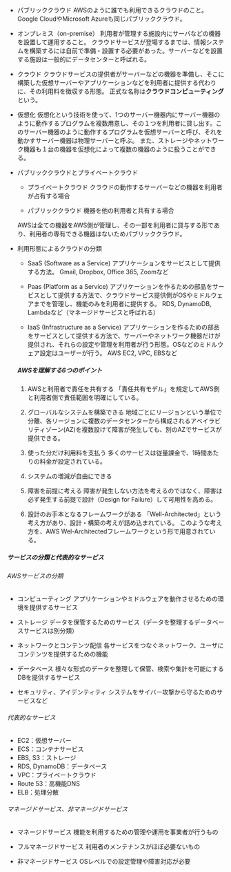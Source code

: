 

- パブリッククラウド
  AWSのように誰でも利用できるクラウドのこと。
   Google CloudやMicrosoft Azureも同じパブリッククラウド。

- オンプレミス（on-premise）
  利用者が管理する施設内にサーバなどの機器を設置して運用すること。
  クラウドサービスが登場するまでは、情報システムを構築するには自前で準備・設置する必要があった。サーバーなどを設置する施設は一般的にデータセンターと呼ばれる。

- クラウド
  クラウドサービスの提供者がサーバーなどの機器を準備し、そこに構築した仮想サーバーやアプリケーションなどを利用者に提供する代わりに、その利用料を徴収する形態。
  正式な名称は**クラウドコンピューティング**という。

- 仮想化
  仮想化という技術を使って、1つのサーバー機器内にサーバー機器のように動作するプログラムを複数用意し、その１つを利用者に貸し出す。このサーバー機器のように動作するプログラムを仮想サーバーと呼び、それを動かすサーバー機器は物理サーバーと呼ぶ。
  また、ストレージやネットワーク機器も１台の機器を仮想化によって複数の機器のように扱うことができる。

- パブリッククラウドとプライベートクラウド
	- プライベートクラウド
	  クラウドの動作するサーバーなどの機器を利用者が占有する場合
	  
	- パブリッククラウド
	  機器を他の利用者と共有する場合
	
	AWSは全ての機器をAWS側が管理し、その一部を利用者に貸与する形であり、利用者の専有できる機器はないためパブリッククラウド。

- 利用形態によるクラウドの分類
	- SaaS (Software as a Service)
	  アプリケーションをサービスとして提供する方法。
	  Gmail, Dropbox, Office 365, Zoomなど
	  
	- Paas (Platform as a Service)
	  アプリケーションを作るための部品をサービスとして提供する方法で、クラウドサービス提供側がOSやミドルウェアまでを管理し、機能のみを利用者に提供する。
	  RDS, DynamoDB, Lambdaなど（マネージドサービスと呼ばれる）
	  
	- IaaS (Infrastructure as a Service)
	  アプリケーションを作るための部品をサービスとして提供する方法で、サーバーやネットワーク機器だけが提供され、それらの設定や管理を利用者が行う形態。OSなどのミドルウェア設定はユーザーが行う。
	  AWS EC2, VPC, EBSなど


  ##### AWSを理解する6つのポイント
  1. AWSと利用者で責任を共有する
     「責任共有モデル」を規定してAWS側と利用者側で責任範囲を明確にしている。
     
  2. グローバルなシステムを構築できる
     地域ごとにリージョンという単位で分離、各リージョンに複数のデータセンターから構成されるアベイラビリティゾーン(AZ)を複数設けて障害が発生しても、別のAZでサービスが提供できる。
     
  3. 使った分だけ利用料を支払う
     多くのサービスは従量課金で、1時間あたりの料金が設定されている。
     
  4. システムの増減が自由にできる
     
  5. 障害を前提に考える
     障害が発生しない方法を考えるのではなく、障害は必ず発生する前提で設計（Design for Failure）して可用性を高める。
     
  6. 設計のお手本となるフレームワークがある
     「Well-Architected」という考え方があり、設計・構築の考えが詰め込まれている。
     このような考え方を、AWS Wel-Architectedフレームワークという形で用意されている。

##### サービスの分類と代表的なサービス

###### AWSサービスの分類
- コンピューティング
  アプリケーションやミドルウェアを動作させるための環境を提供するサービス
  
- ストレージ
  データを保管するためのサービス（データを整理するデータベースサービスは別分類）
  
- ネットワークとコンテンツ配信
  各サービスをつなぐネットワーク、ユーザにコンテンツを提供するための機能
  
- データベース
  様々な形式のデータを整理して保管、検索や集計を可能にするDBを提供するサービス
  
- セキュリティ、アイデンティティ
  システムをサイバー攻撃から守るためのサービスなど

###### 代表的なサービス
- EC2：仮想サーバー
- ECS：コンテナサービス
- EBS, S3：ストレージ
- RDS, DynamoDB：データベース
- VPC：プライベートクラウド
- Route 53：高機能DNS
- ELB：処理分散

###### マネージドサービス、非マネージドサービス
- マネージドサービス
  機能を利用するための管理や運用を事業者が行うもの
  
- フルマネージドサービス
  利用者のメンテナンスがほぼ必要ないもの
  
- 非マネージドサービス
  OSレベルでの設定管理や障害対応が必要

